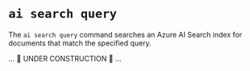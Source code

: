 # `ai search query`

The `ai search query` command searches an Azure AI Search index for documents that match the specified query.

... 🚧 UNDER CONSTRUCTION 🚧 ...  
